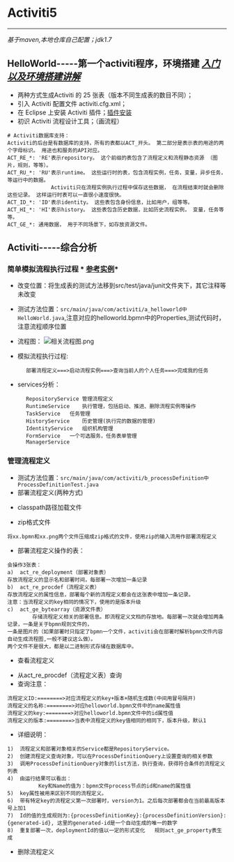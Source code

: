 ﻿# Activiti5 #
---
*基于maven,本地仓库自己配置；jdk1.7*
## HelloWorld-----第一个activiti程序，环境搭建  *[入门以及环境搭建讲解](http://blog.csdn.net/qciwyy/article/details/48050999)*
* 两种方式生成Activiti 的 25 张表（版本不同生成表的数目不同）；
* 引入 Activiti 配置文件 activiti.cfg.xml；
* 在 Eclipse 上安装 Activiti 插件；[插件安装](http://blog.java1234.com/blog/articles/74.html)
* 初识 Activiti 流程设计工具；（画流程）
```
# Activiti数据库支持：
Activiti的后台是有数据库的支持，所有的表都以ACT_开头。 第二部分是表示表的用途的两个字母标识。 用途也和服务的API对应。
ACT_RE_*: 'RE'表示repository。 这个前缀的表包含了流程定义和流程静态资源 （图片，规则，等等）。
ACT_RU_*: 'RU'表示runtime。 这些运行时的表，包含流程实例，任务，变量，异步任务，等运行中的数据。 
              Activiti只在流程实例执行过程中保存这些数据， 在流程结束时就会删除这些记录。 这样运行时表可以一直很小速度很快。
ACT_ID_*: 'ID'表示identity。 这些表包含身份信息，比如用户，组等等。
ACT_HI_*: 'HI'表示history。 这些表包含历史数据，比如历史流程实例， 变量，任务等等。
ACT_GE_*: 通用数据， 用于不同场景下，如存放资源文件。
```

## Activiti-----综合分析
### 简单模拟流程执行过程 * [参考实例](http://blog.csdn.net/qciwyy/article/details/48051387)*
* 改变位置：将生成表的测试方法移到src/test/java/junit文件夹下，其它注释等未改变
* 测试方法位置：`src/main/java/com/activiti/a_helloworld中HelloWorld.java`,注意对应的helloworld.bpmn中的Properties,测试代码时，注意流程顺序位置 
* 流程图：
![相关流程图.png](http://upload-images.jianshu.io/upload_images/2771329-c815b73f1238f5f6.png?imageMogr2/auto-orient/strip%7CimageView2/2/w/1240)

* 模拟流程执行过程:
```
      部署流程定义===>启动流程实例===>查询当前人的个人任务===>完成我的任务
```
* services分析：
```
      RepositoryService	管理流程定义
      RuntimeService	执行管理，包括启动、推进、删除流程实例等操作
      TaskService	任务管理
      HistoryService	历史管理(执行完的数据的管理)
      IdentityService	组织机构管理
      FormService	一个可选服务，任务表单管理
      ManagerService	
```

### 管理流程定义
* 测试方法位置：`src/main/java/com/activiti/b_processDefinition中ProcessDefinitionTest.java`
* 部署流程定义(两种方式)
 - classpath路径加载文件

 - zip格式文件
```
将xx.bpmn和xx.png两个文件压缩成zip格式的文件，使用zip的输入流用作部署流程定义
```

* 部署流程定义操作的表：
```
会操作3张表：
a)	act_re_deployment（部署对象表）
存放流程定义的显示名和部署时间，每部署一次增加一条记录
b)	act_re_procdef（流程定义表）
存放流程定义的属性信息，部署每个新的流程定义都会在这张表中增加一条记录。
注意：当流程定义的key相同的情况下，使用的是版本升级
c)	act_ge_bytearray（资源文件表）
        存储流程定义相关的部署信息。即流程定义文档的存放地。每部署一次就会增加两条记录，一条是关于bpmn规则文件的，
一条是图片的（如果部署时只指定了bpmn一个文件，activiti会在部署时解析bpmn文件内容自动生成流程图,一般不建议这么做）。
两个文件不是很大，都是以二进制形式存储在数据库中。
```

* 查看流程定义
 - 从act_re_procdef（流程定义表）查询
 - 查询注意：
```
流程定义ID:========>对应流程定义的key+版本+随机生成数(中间用冒号隔开)
流程定义的名称:========>对应helloworld.bpmn文件中的name属性值
流程定义的key:========>对应helloworld.bpmn文件中的id属性值
流程定义的版本:========>当表中流程定义的key值相同的相同下，版本升级，默认1
```

 - 详细说明：
```
1)	流程定义和部署对象相关的Service都是RepositoryService。
2)	创建流程定义查询对象，可以在ProcessDefinitionQuery上设置查询的相关参数
3)	调用ProcessDefinitionQuery对象的list方法，执行查询，获得符合条件的流程定义列表
4)	由运行结果可以看出：
          Key和Name的值为：bpmn文件process节点的id和name的属性值 
5)	key属性被用来区别不同的流程定义。
6)	带有特定key的流程定义第一次部署时，version为1。之后每次部署都会在当前最高版本号上加1
7)	Id的值的生成规则为:{processDefinitionKey}:{processDefinitionVersion}:{generated-id}, 这里的generated-id是一个自动生成的唯一的数字
8)	重复部署一次，deploymentId的值以一定的形式变化   规则act_ge_property表生成
```
* 删除流程定义